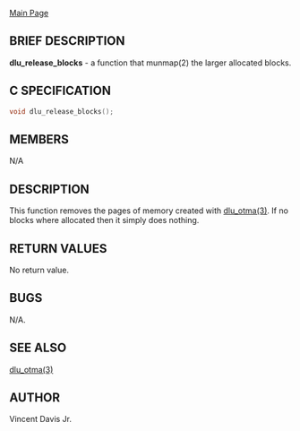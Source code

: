 <a href="https://easyip2023.github.io/lucurious-docs/" class="button">Main Page</a>

## BRIEF DESCRIPTION

**dlu_release_blocks** - a function that munmap(2) the larger allocated blocks.

## C SPECIFICATION

```c
void dlu_release_blocks();
```

## MEMBERS

N/A

## DESCRIPTION

This function removes the pages of memory created with [dlu_otma(3)](https://easyip2023.github.io/lucurious-docs/api/utils/dlu_otma).
If no blocks where allocated then it simply does nothing.

## RETURN VALUES

No return value.

## BUGS

N/A.

## SEE ALSO

[dlu_otma(3)](https://easyip2023.github.io/lucurious-docs/api/utils/dlu_otma)

## AUTHOR

Vincent Davis Jr.